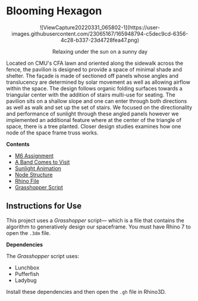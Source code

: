 # Blooming Hexagon

<p align="center">
    ![ViewCapture20220331_065802-1](https://user-images.githubusercontent.com/23065167/165948794-c5dec9cd-6356-4c28-b337-23d4728fea47.png)
    <p align="center">Relaxing under the sun on a sunny day</p>
</p>

Located on CMU's CFA lawn and oriented along the sidewalk across the fence, the pavilion is designed to provide a space of minimal shade and shelter. The façade is made of sectioned off panels whose angles and translucency are determined by solar movement as well as allowing airflow within the space. The design follows organic folding surfaces towards a triangular center with the addition of stairs multi-use for seating. The pavilion sits on a shallow slope and one can enter through both directions as well as walk and set up the set of stairs. We focused on the directionality and performance of sunlight through these angled panels however we implemented an additional feature where at the center of the triangle of space, there is a tree planted. Closer design studies examines how one node of the space frame truss works.

**Contents**

- [M6 Assignment](https://drive.google.com/file/d/1YQ1v9qaLf0rIJlwo38N4TGEpXHbWFJVn/view?usp=sharing)
- [A Band Comes to Visit](https://drive.google.com/file/d/1cYVMwCHmI5LQR0G2NUP822g0nBjANOE-/view?usp=sharing)
- [Sunlight Animation](https://drive.google.com/file/d/1XAv6dpTRThm5JH3BX8l3snlVUTJAiRNM/view?usp=sharing)
- [Node Structure](https://drive.google.com/file/d/1RvV9Y9Sw0NAO1kPJJGzHG-i7nYg-OWus/view?usp=sharing)
- [Rhino File](https://drive.google.com/file/d/18ri8m3X_EwChXQjjZb_7idiXY72bf6mx/view?usp=sharing)
- [Grasshopper Script](https://drive.google.com/file/d/1K34qfdHKaY4sgA_NxRdPca5Efn3ofFY0/view?usp=sharing)


## Instructions for Use

This project uses a _Grasshopper_ script&mdash; which is a file that contains the algorithm to generatively design our spaceframe. You must have Rhino 7 to open the `.3dm` file.

**Dependencies**

The _Grasshopper_ script uses:
  - Lunchbox
  - Pufferfish
  - Ladybug

Install these dependencies and then open the `.gh` file in Rhino3D.

